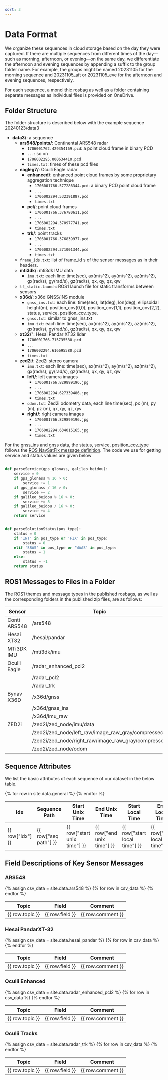 ```yaml
---
sort: 3
---
```


# Data Format

We organize these sequences in cloud storage based on the day they were captured. If there are multiple sequences from different times of the day—such as morning, afternoon, or evening—on the same day, we differentiate the afternoon and evening sequences by appending a suffix to the group folder name. For example, the groups might be named 20231105 for the morning sequence and 20231105_aft or 20231105_eve for the afternoon and evening sequences, respectively.

For each sequence, a monolithic rosbag as well as a folder containing separate messages as individual files is provided on OneDrive.

## Folder Structure

The folder structure is described below with the example sequence 20240123/data3

- **data3/**: a sequence
  - **ars548/points/**: Continental ARS548 radar
    - `1706001762.429354169.pcd`: a point cloud frame in binary PCD
    - `...`: so on
    - `1706002295.000634410.pcd`
    - `times.txt`: times of these pcd files
  - **eagleg7/**: Oculli Eagle radar
    - **enhanced/**: enhanced point cloud frames by some proprietary aggregation technique
      - `1706001766.577286344.pcd`: a binary PCD point cloud frame
      - `...`
      - `1706002294.532391887.pcd`
      - `times.txt`
    - **pcl/**: point cloud frames
      - `1706001766.376780611.pcd`
      - `...`
      - `1706002294.370977741.pcd`
      - `times.txt`
    - **trk/**: point tracks
      - `1706001766.376839977.pcd`
      - `...`
      - `1706002294.371001344.pcd`
      - `times.txt`
  - `frame_ids.txt`: list of frame_id s of the sensor messages as in their headers.
  - **mti3dk/**: mti3dk IMU data
    - `imu.txt`: each line: time(sec), ax(m/s^2), ay(m/s^2), az(m/s^2), gx(rad/s), gy(rad/s), gz(rad/s), qx, qy, qz, qw
  - `tf_static.launch`: ROS1 launch file for static transforms between sensors
  - **x36d/**: x36d GNSS/INS module
    - `gnss_ins.txt`: each line: time(sec), lat(deg), lon(deg), ellipsoidal height(m), position_cov(0,0), position_cov(1,1), position_cov(2,2), status, service, position_cov_type.
    - `gnss.txt`: similar to gnss_ins.txt
    - `imu.txt`: each line: time(sec), ax(m/s^2), ay(m/s^2), az(m/s^2), gx(rad/s), gy(rad/s), gz(rad/s), qx, qy, qz, qw
  - **xt32/**": Hesai Pandar XT32 lidar
    - `1706001766.715735580.pcd`
    - `...`
    - `1706002294.616695580.pcd`
    - `times.txt`
  - **zed2i/**: Zed2i stereo camera
    - `imu.txt`: each line: time(sec), ax(m/s^2), ay(m/s^2), az(m/s^2), gx(rad/s), gy(rad/s), gz(rad/s), qx, qy, qz, qw
    - **left/**: left camera images
      - `1706001766.829899196.jpg`
      - `...`
      - `1706002294.627339486.jpg`
      - `times.txt`
    - `odom.txt`: Zed2i odometry data, each line time(sec), px (m), py (m), pz (m), qx, qy, qz, qw
    - **right/**: right camera images
      - `1706001766.829899196.jpg`
      - `...`
      - `1706002294.634015165.jpg`
      - `times.txt`


For the gnss_ins and gnss data, the status, service, position_cov_type follows the [ROS NavSatFix message definition](https://docs.ros.org/en/noetic/api/sensor_msgs/html/msg/NavSatFix.html).
The code we use for getting service and status values are given below
```python

def parseService(gps_glonass, galileo_beidou):
    service = 0
    if gps_glonass % 16 > 0:
        service += 1
    if gps_glonass / 16 > 0:
        service += 2
    if galileo_beidou % 16 > 0:
        service += 8
    if galileo_beidou / 16 > 0:
        service += 4
    return service


def parseSolutionStatus(pos_type):
    status = 0
    if 'INT' in pos_type or 'FIX' in pos_type:
        status = 0
    elif 'SBAS' in pos_type or 'WAAS' in pos_type:
        status = 1
    else:
        status = -1
    return status
```

## ROS1 Messages to Files in a Folder

The ROS1 themes and message types in the published rosbags, as well as the corresponding folders in the published zip files, are as follows:

| **Sensor**        | **Topic**                                            | **ROS message**     | **Folder**         | **Format** |
|-------------------|------------------------------------------------------|---------------------|--------------------|------------|
| Conti ARS548      | /ars548                                              | PointCloud2         | ars548/points      | pcd        |
| Hesai XT32        | /hesai/pandar                                        | PointCloud2         | xt32               | pcd        |
| MTi3DK IMU        | /mti3dk/imu                                          | Imu                 | mti3dk             | txt        |
| Oculii Eagle      | /radar_enhanced_pcl2                                 | PointCloud2         | eagleg7/enhanced   | pcd        |
|                   | /radar_pcl2                                          | PointCloud2         | eagleg7/pcl        | pcd        |
|                   | /radar_trk                                           | PointCloud          | eagleg7/trk        | pcd        |
| Bynav X36D        | /x36d/gnss                                           | NavSatFix           | x36d               | txt        |
|                   | /x36d/gnss_ins                                       | NavSatFix           | x36d               | txt        |
|                   | /x36d/imu_raw                                        | Imu                 | x36d               | txt        |
| ZED2i             | /zed2i/zed_node/imu/data                             | Imu                 | zed2i              | txt        |
|                   | /zed2i/zed_node/left_raw/image_raw_gray/compressed   | CompressedImage     | zed2i/left         | jpg        |
|                   | /zed2i/zed_node/right_raw/image_raw_gray/compressed  | CompressedImage     | zed2i/right        | jpg        |
|                   | /zed2i/zed_node/odom                                 | Odometry            | zed2i              | txt        |


## Sequence Attributes

We list the basic attributes of each sequence of our dataset in the below table.

<table>
    <thead>
        <tr>
            <th>Idx</th>
            <th>Sequence Path</th>
            <th>Start Unix Time</th>
            <th>End Unix Time</th>
            <th>Start Local Time</th>
            <th>End Local Time</th>
            <th>Weather Station Query Time</th>
            <th>Temperature (℃)</th>
            <th>Relative Humidity (%)</th>
            <th>Wind Speed (m/s)</th>
            <th>Hourly Precipitation (mm)</th>
            <th>Route</th>
            <th>Platform</th>
            <th>Traveled Distance (m)</th>
            <th>Duration (sec)</th>
            <th>Weather</th>
            <th>Lighting</th>
        </tr>
    </thead>
    <tbody>
        {% for row in site.data.general %}
        <tr>
            <td>{{ row["idx"] }}</td>
            <td>{{ row["seq path"] }}</td>
            <td>{{ row["start unix time"] }}</td>
            <td>{{ row["end unix time"] }}</td>
            <td>{{ row["start local time"] }}</td>
            <td>{{ row["end local time"] }}</td>
            <td>{{ row["weather station query time"] }}</td>
            <td>{{ row["temperature(℃)"] }}</td>
            <td>{{ row["relative humidity(%)"] }}</td>
            <td>{{ row["wind speed(m/s)"] }}</td>
            <td>{{ row["hourly precipitation (mm)"] }}</td>
            <td>{{ row["route"] }}</td>
            <td>{{ row["platform"] }}</td>
            <td>{{ row["traveled distance(m)"] }}</td>
            <td>{{ row["duration(sec)"] }}</td>
            <td>{{ row["weather"] }}</td>
            <td>{{ row["lighting"] }}</td>
        </tr>
        {% endfor %}
    </tbody>
</table>

## Field Descriptions of Key Sensor Messages

### ARS548

<table>
  <thead>
    <tr>
      <th>Topic</th>
      <th>Field</th>
      <th>Comment</th>
    </tr>
  </thead>
  <tbody>
    {% assign csv_data = site.data.ars548 %}
    {% for row in csv_data %}
    <tr>
      <td>{{ row.topic }}</td>
      <td>{{ row.field }}</td>
      <td>{{ row.comment }}</td>
    </tr>
    {% endfor %}
  </tbody>
</table>

### Hesai PandarXT-32

<table>
  <thead>
    <tr>
      <th>Topic</th>
      <th>Field</th>
      <th>Comment</th>
    </tr>
  </thead>
  <tbody>
    {% assign csv_data = site.data.hesai_pandar %}
    {% for row in csv_data %}
    <tr>
      <td>{{ row.topic }}</td>
      <td>{{ row.field }}</td>
      <td>{{ row.comment }}</td>
    </tr>
    {% endfor %}
  </tbody>
</table>

### Oculii Enhanced


<table>
  <thead>
    <tr>
      <th>Topic</th>
      <th>Field</th>
      <th>Comment</th>
    </tr>
  </thead>
  <tbody>
    {% assign csv_data = site.data.radar_enhanced_pcl2 %}
    {% for row in csv_data %}
    <tr>
      <td>{{ row.topic }}</td>
      <td>{{ row.field }}</td>
      <td>{{ row.comment }}</td>
    </tr>
    {% endfor %}
  </tbody>
</table>

### Oculii Tracks

<table>
  <thead>
    <tr>
      <th>Topic</th>
      <th>Field</th>
      <th>Comment</th>
    </tr>
  </thead>
  <tbody>
    {% assign csv_data = site.data.radar_trk %}
    {% for row in csv_data %}
    <tr>
      <td>{{ row.topic }}</td>
      <td>{{ row.field }}</td>
      <td>{{ row.comment }}</td>
    </tr>
    {% endfor %}
  </tbody>
</table>

